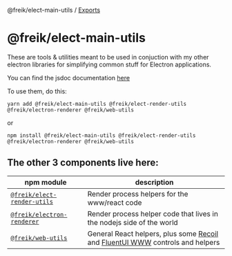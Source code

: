 @freik/elect-main-utils / [Exports](modules.md)

# @freik/elect-main-utils

These are tools & utilities meant to be used in conjuction with my other
electron libraries for simplifying common stuff for Electron applications.

You can find the jsdoc documentation [here](docs/modules.md)

To use them, do this:

```shell
yarn add @freik/elect-main-utils @freik/elect-render-utils @freik/electron-renderer @freik/web-utils
```

or

```shell
npm install @freik/elect-main-utils @freik/elect-render-utils @freik/electron-renderer @freik/web-utils
```

## The other 3 components live here:

| npm module                                                                     | description                                                                                                                                                  |
| ------------------------------------------------------------------------------ | ------------------------------------------------------------------------------------------------------------------------------------------------------------ |
| [`@freik/elect-render-utils`](https://github.com/kevinfrei/elect-render-tools) | Render process helpers for the www/react code                                                                                                                |
| [`@freik/electron-renderer`](https://github.com/kevinfrei/electron-renderer)   | Render process helper code that lives in the nodejs side of the world                                                                                        |
| [`@freik/web-utils`](https://github.com/kevinfrei/web-utils)                   | General React helpers, plus some [Recoil](recoiljs.org) and [FluentUI WWW](https://developer.microsoft.com/en-us/fluentui#/get-started) controls and helpers |
